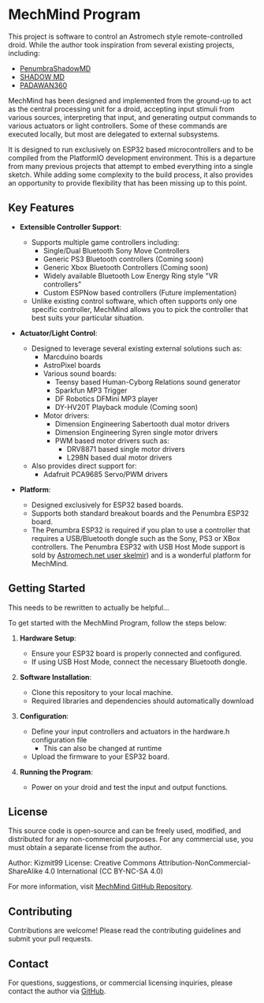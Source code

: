 # MechMind Program

This project is software to control an Astromech style remote-controlled droid.
While the author took inspiration from several existing projects, including:
- [PenumbraShadowMD](https://github.com/reeltwo/PenumbraShadowMD)
- [SHADOW MD](https://astromech.net/droidwiki/SHADOW_MD)
- [PADAWAN360](https://astromech.net/droidwiki/PADAWAN360)

MechMind has been designed and implemented from the ground-up to act as the central processing unit for a droid, accepting input stimuli from various sources, interpreting that input, and generating output commands to various actuators or light controllers.  Some of these commands are executed locally, but most are delegated to external subsystems.  

It is designed to run exclusively on ESP32 based microcontrollers and to be compiled from the PlatformIO development environment.  This is a departure from many previous projects that attempt to embed everything into a single sketch.  While adding some complexity to the build process, it also provides an opportunity to provide flexibility that has been missing up to this point.

## Key Features

- **Extensible Controller Support**:
  - Supports multiple game controllers including:
    - Single/Dual Bluetooth Sony Move Controllers
    - Generic PS3 Bluetooth controllers (Coming soon)
    - Generic Xbox Bluetooth Controllers (Coming soon)
    - Widely available Bluetooth Low Energy Ring style "VR controllers"
    - Custom ESPNow based controllers (Future implementation)
  - Unlike existing control software, which often supports only one specific controller, MechMind allows you to pick the controller that best suits your particular situation.

- **Actuator/Light Control**:
  - Designed to leverage several existing external solutions such as:
    - Marcduino boards
    - AstroPixel boards
    - Various sound boards:
      - Teensy based Human-Cyborg Relations sound generator
      - Sparkfun MP3 Trigger
      - DF Robotics DFMini MP3 player
      - DY-HV20T Playback module (Coming soon)
    - Motor drivers:
      - Dimension Engineering Sabertooth dual motor drivers
      - Dimension Engineering Syren single motor drivers
      - PWM based motor drivers such as:
        - DRV8871 based single motor drivers
        - L298N based dual motor drivers
  - Also provides direct support for:
    - Adafruit PCA9685 Servo/PWM drivers

- **Platform**:
  - Designed exclusively for ESP32 based boards.
  - Supports both standard breakout boards and the Penumbra ESP32 board.
  - The Penumbra ESP32 is required if you plan to use a controller that requires a USB/Bluetooth dongle such as the Sony, PS3 or XBox controllers.  The Penumbra ESP32 with USB Host Mode support is sold by [Astromech.net user skelmir](https://astromech.net/forums/showthread.php?43249-Penumbra-ESP32-with-integrated-USB-host-shield)) and is a wonderful platform for MechMind.

## Getting Started

This needs to be rewritten to actually be helpful...

To get started with the MechMind Program, follow the steps below:

1. **Hardware Setup**:
   - Ensure your ESP32 board is properly connected and configured.
   - If using USB Host Mode, connect the necessary Bluetooth dongle.

2. **Software Installation**:
   - Clone this repository to your local machine.
   - Required libraries and dependencies should automatically download

3. **Configuration**:
   - Define your input controllers and actuators in the hardware.h configuration file
     - This can also be changed at runtime
   - Upload the firmware to your ESP32 board.

4. **Running the Program**:
   - Power on your droid and test the input and output functions.

## License

This source code is open-source and can be freely used, modified, and distributed for any non-commercial purposes. For any commercial use, you must obtain a separate license from the author.

Author: Kizmit99
License: Creative Commons Attribution-NonCommercial-ShareAlike 4.0 International (CC BY-NC-SA 4.0)

For more information, visit [MechMind GitHub Repository](https://github.com/kizmit99/MechMind).

## Contributing

Contributions are welcome! Please read the contributing guidelines and submit your pull requests.

## Contact

For questions, suggestions, or commercial licensing inquiries, please contact the author via [GitHub](https://github.com/kizmit99).

